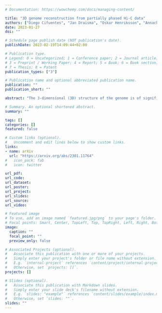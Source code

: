 ```yaml
---
# Documentation: https://wowchemy.com/docs/managing-content/

title: "3D genome reconstruction from partially phased Hi-C data"
authors: ["Diego Cifuentes", "Jan Draisma", "Oskar Henriksson", "Annachiara Korchmaros", "Kaie Kubjas"]
date: 2023-01-27
doi: ""

# Schedule page publish date (NOT publication's date).
publishDate: 2023-02-19T14:09:44+02:00

# Publication type.
# Legend: 0 = Uncategorized; 1 = Conference paper; 2 = Journal article;
# 3 = Preprint / Working Paper; 4 = Report; 5 = Book; 6 = Book section;
# 7 = Thesis; 8 = Patent
publication_types: ["3"]

# Publication name and optional abbreviated publication name.
publication: ""
publication_short: ""

abstract: "The 3-dimensional (3D) structure of the genome is of significant importance for many cellular processes. In this paper, we study the problem of reconstructing the 3D structure of chromosomes from Hi-C data of diploid organisms, which poses additional challenges compared to the better-studied haploid setting. With the help of techniques from algebraic geometry, we prove that a small amount of phased data is sufficient to ensure finite identifiability, both for noiseless and noisy data. In the light of these results, we propose a new 3D reconstruction method based on semidefinite programming, paired with numerical algebraic geometry and local optimization. The performance of this method is tested on several simulated datasets under different noise levels and with different amounts of phased data. We also apply it to a real dataset from mouse X chromosomes, and we are then able to recover previously known structural features."

# Summary. An optional shortened abstract.
summary: ""

tags: []
categories: []
featured: false

# Custom links (optional).
#   Uncomment and edit lines below to show custom links.
links:
- name: arXiv
  url: "https://arxiv.org/abs/2301.11764"
#   icon_pack: fab
#   icon: twitter

url_pdf:
url_code:
url_dataset:
url_poster:
url_project:
url_slides:
url_source:
url_video:

# Featured image
# To use, add an image named `featured.jpg/png` to your page's folder. 
# Focal points: Smart, Center, TopLeft, Top, TopRight, Left, Right, BottomLeft, Bottom, BottomRight.
image:
  caption: ""
  focal_point: ""
  preview_only: false

# Associated Projects (optional).
#   Associate this publication with one or more of your projects.
#   Simply enter your project's folder or file name without extension.
#   E.g. `internal-project` references `content/project/internal-project/index.md`.
#   Otherwise, set `projects: []`.
projects: []

# Slides (optional).
#   Associate this publication with Markdown slides.
#   Simply enter your slide deck's filename without extension.
#   E.g. `slides: "example"` references `content/slides/example/index.md`.
#   Otherwise, set `slides: ""`.
slides: ""
---
```

